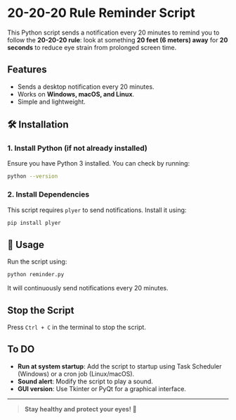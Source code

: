 # 20-20-20 Rule Reminder Script

This Python script sends a notification every 20 minutes to remind you to follow the **20-20-20 rule**: look at something **20 feet (6 meters) away** for **20 seconds** to reduce eye strain from prolonged screen time.

## Features
- Sends a desktop notification every 20 minutes.
- Works on **Windows, macOS, and Linux**.
- Simple and lightweight.

## 🛠 Installation
### 1. Install Python (if not already installed)
Ensure you have Python 3 installed. You can check by running:
```bash
python --version
```

### 2. Install Dependencies
This script requires `plyer` to send notifications. Install it using:
```bash
pip install plyer
```

## 🚀 Usage
Run the script using:
```bash
python reminder.py
```
It will continuously send notifications every 20 minutes.

## Stop the Script
Press `Ctrl + C` in the terminal to stop the script.

## To DO
- **Run at system startup**: Add the script to startup using Task Scheduler (Windows) or a cron job (Linux/macOS).
- **Sound alert**: Modify the script to play a sound.
- **GUI version**: Use Tkinter or PyQt for a graphical interface.

---
> **Stay healthy and protect your eyes! 👀**
